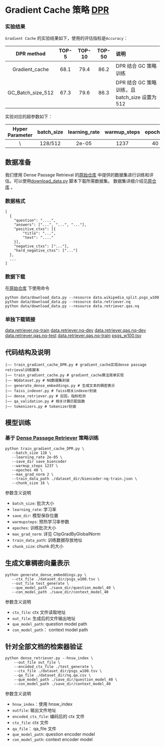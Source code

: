 # Gradient Cache 策略 [DPR](https://arxiv.org/abs/2004.04906)


### 实验结果

`Gradient Cache` 的实验结果如下，使用的评估指标是`Accuracy`：

|  DPR method | TOP-5  | TOP-10 | TOP-50| 说明 |
| :-----: | :----: | :----: | :----: | :---- |
|  Gradient_cache | 68.1 | 79.4| 86.2 | DPR 结合 GC 策略训练
| GC_Batch_size_512  | 67.3 | 79.6| 86.3| DPR 结合 GC 策略训练，且 batch_size 设置为512|

实验对应的超参数如下：

| Hyper Parameter | batch_size| learning_rate| warmup_steps| epoches| chunk_size|max_grad_norm |
| :----: | :----: | :----: | :----: | :---: | :----: | :----: |
| \ | 128/512| 2e-05 | 1237 | 40 | 2| 16/8 |

## 数据准备
我们使用 Dense Passage Retrieval 的[原始仓库](https://github.com/Elvisambition/DPR)
中提供的数据集进行训练和评估。可以使用[download_data.py](https://github.com/Elvisambition/DPR/blob/main/dpr/data/download_data.py)
脚本下载所需数据集。 数据集详细介绍见[原仓库](https://github.com/Elvisambition/DPR) 。

### 数据格式
```
[
  {
    "question": "....",
    "answers": ["...", "...", "..."],
    "positive_ctxs": [{
        "title": "...",
        "text": "...."
    }],
    "negative_ctxs": ["..."],
    "hard_negative_ctxs": ["..."]
  },
  ...
]
```

### 数据下载
在[原始仓库](https://github.com/Elvisambition/DPR)
下使用命令
```
python data/download_data.py --resource data.wikipedia_split.psgs_w100
python data/download_data.py --resource data.retriever.nq
python data/download_data.py --resource data.retriever.qas.nq
```
### 单独下载链接
[data.retriever.nq-train](https://dl.fbaipublicfiles.com/dpr/data/retriever/biencoder-nq-train.json.gz)
[data.retriever.nq-dev](https://dl.fbaipublicfiles.com/dpr/data/retriever/biencoder-nq-dev.json.gz)
[data.retriever.qas.nq-dev](https://dl.fbaipublicfiles.com/dpr/data/retriever/nq-dev.qa.csv)
[data.retriever.qas.nq-test](https://dl.fbaipublicfiles.com/dpr/data/retriever/nq-test.qa.csv)
[data.retriever.qas.nq-train](https://dl.fbaipublicfiles.com/dpr/data/retriever/nq-train.qa.csv)
[psgs_w100.tsv](https://dl.fbaipublicfiles.com/dpr/wikipedia_split/psgs_w100.tsv.gz)


## 代码结构及说明
```
|—— train_gradient_cache_DPR.py # gradient_cache实现dense passage retrieval训练脚本
|—— train_gradient_cache.py # gradient_cache算法简单实现
|—— NQdataset.py # NQ数据集封装
|—— generate_dense_embeddings.py # 生成文本的稠密表示
|—— faiss_indexer.py # faiss相关indexer封装
|—— dense_retriever.py # 召回，指标检测
|—— qa_validation.py # 相关计算匹配函数
|—— tokenizers.py # tokenizer封装
```

## 模型训练
### 基于 [Dense Passage Retriever](https://arxiv.org/abs/2004.04906) 策略训练
```
python train_gradient_cache_DPR.py \
   --batch_size 128 \
   --learning_rate 2e-05 \
   --save_dir save_biencoder
   --warmup_steps 1237 \
   --epoches 40 \
   --max_grad_norm 2 \
   --train_data_path ./dataset_dir/biencoder-nq-train.json \
   --chunk_size 16 \
```

参数含义说明
* `batch_size`: 批次大小
* `learning_rate`: 学习率
* `save_dir`: 模型保存位置
* `warmupsteps`: 预热学习率参数
* `epoches`: 训练批次大小
* `max_grad_norm`: 详见 ClipGradByGlobalNorm
* `train_data_path`: 训练数据存放地址
* `chunk_size`: chunk 的大小

## 生成文章稠密向量表示

```
python generate_dense_embeddings.py \
   --ctx_file ./dataset_dir/psgs_w100.tsv \
   --out_file test_generate \
   --que_model_path ./save_dir/question_model_40 \
   --con_model_path ./save_dir/context_model_40
```


参数含义说明
* `ctx_file`: ctx 文件读取地址
* `out_file`: 生成后的文件输出地址
* `que_model_path`: question model path
* `con_model_path`： context model path


## 针对全部文档的检索器验证
```
python dense_retriever.py --hnsw_index \
    --out_file out_file \
    --encoded_ctx_file ./test_generate \
    --ctx_file ./dataset_dir/psgs_w100.tsv \
    --qa_file ./dataset_dir/nq.qa.csv \
    --que_model_path ./save_dir/question_model_40 \
    --con_model_path ./save_dir/context_model_40
```
参数含义说明
* `hnsw_index`：使用 hnsw_index
* `outfile`: 输出文件地址
* `encoded_ctx_file`: 编码后的 ctx 文件
* `ctx_file`: ctx 文件
* `qa_file`： qa_file 文件
* `que_model_path`: question encoder model
* `con_model_path`: context encoder model
